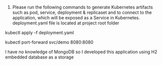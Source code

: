 1) Please run the following commands to generate Kubernetes artifacts such as pod, service, deployment & replicaset and to connect to the application, which will be exposed as a Service in Kubernetes. deployment.yaml file is located at project root folder

kubectl apply -f deployment.yaml 

kubectl port-forward svc/demo 8080:8080


I have no knowledge of MongoDB so I developed this application using H2 embedded database as a storage
